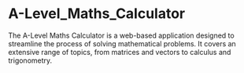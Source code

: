 # A-Level_Maths_Calculator
The A-Level Maths Calculator is a web-based application designed to streamline the process of solving mathematical problems. It covers an extensive range of topics, from matrices and vectors to calculus and trigonometry. 
